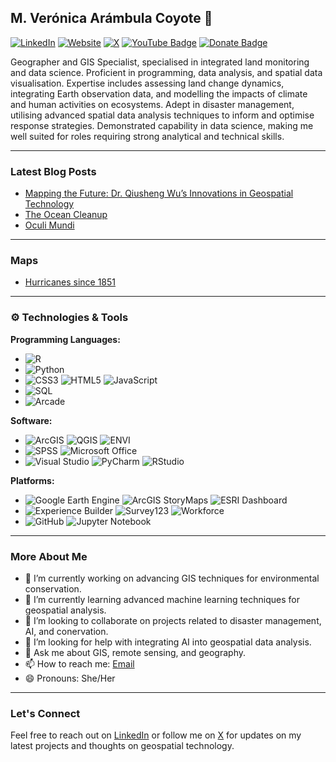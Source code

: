 ## M. Verónica Arámbula Coyote 👋

[![LinkedIn](https://img.shields.io/badge/-LinkedIn-blue?style=flat&logo=linkedin)](https://www.linkedin.com/in/verocoyote/)
[![Website](https://img.shields.io/badge/-Website-blueviolet?style=flat)](https://www.mvacoyote.com/)
[![X](https://img.shields.io/badge/-Twitter-1DA1F2?style=flat&logo=twitter)](https://x.com/verocoyote)
[![YouTube Badge](https://img.shields.io/badge/My-YouTube-red)](https://www.youtube.com/@mvacoyote)
[![Donate Badge](https://img.shields.io/badge/Donate-Buy%20me%20a%20coffee-yellowgreen.svg)](https://buymeacoffee.com/mvacoyote)

Geographer and GIS Specialist, specialised in integrated land monitoring and data science. Proficient in programming, data analysis, and spatial data visualisation. Expertise includes assessing land change dynamics, integrating Earth observation data, and modelling the impacts of climate and human activities on ecosystems. Adept in disaster management, utilising advanced spatial data analysis techniques to inform and optimise response strategies. Demonstrated capability in data science, making me well suited for roles requiring strong analytical and technical skills.

---

### Latest Blog Posts
- [Mapping the Future: Dr. Qiusheng Wu’s Innovations in Geospatial Technology](https://www.mvacoyote.com/qiusheng-wu/)
- [The Ocean Cleanup](https://www.mvacoyote.com/the-ocean-cleanup-2/)
- [Oculi Mundi](https://www.mvacoyote.com/oculi-mundi/)

---

### Maps
- [Hurricanes since 1851](https://www.linkedin.com/posts/verocoyote_i-enjoyed-working-on-this-map-thanks-activity-7185749456347090945-rT0g?utm_source=share&utm_medium=member_desktop)

---

### ⚙️ Technologies & Tools

**Programming Languages:**
- ![R](https://img.shields.io/badge/-R-276DC3?style=flat&logo=r&logoColor=white)
- ![Python](https://img.shields.io/badge/-Python-3776AB?style=flat&logo=python&logoColor=white)
- ![CSS3](https://img.shields.io/badge/-CSS3-1572B6?style=flat&logo=css3) ![HTML5](https://img.shields.io/badge/-HTML5-E34F26?style=flat&logo=html5) ![JavaScript](https://img.shields.io/badge/-JavaScript-F7DF1E?style=flat&logo=javascript)
- ![SQL](https://img.shields.io/badge/-SQL-4479A1?style=flat&logo=postgresql&logoColor=white) 
- ![Arcade](https://img.shields.io/badge/-Arcade%20(Esri)-C32630?style=flat&logo=arcgis)

**Software:**
- ![ArcGIS](https://img.shields.io/badge/-ArcGIS-007ACC?style=flat&logo=arcgis&logoColor=white) ![QGIS](https://img.shields.io/badge/-QGIS-3BAB36?style=flat&logo=qgis&logoColor=white) ![ENVI](https://img.shields.io/badge/-ENVI-FF0000?style=flat)
- ![SPSS](https://img.shields.io/badge/-SPSS-003399?style=flat) ![Microsoft Office](https://img.shields.io/badge/-Microsoft%20Office-D83B01?style=flat&logo=microsoft-office)
- ![Visual Studio](https://img.shields.io/badge/-Visual%20Studio-5C2D91?style=flat&logo=visual-studio&logoColor=white) ![PyCharm](https://img.shields.io/badge/-PyCharm-000000?style=flat&logo=pycharm&logoColor=white) ![RStudio](https://img.shields.io/badge/-RStudio-75AADB?style=flat&logo=rstudio&logoColor=white)

**Platforms:**
- ![Google Earth Engine](https://img.shields.io/badge/-Google%20Earth%20Engine-34A853?style=flat&logo=google-earth) ![ArcGIS StoryMaps](https://img.shields.io/badge/-ArcGIS%20StoryMaps-007ACC?style=flat&logo=arcgis) ![ESRI Dashboard](https://img.shields.io/badge/-ESRI%20Dashboard-007ACC?style=flat&logo=arcgis)
- ![Experience Builder](https://img.shields.io/badge/-ArcGIS%20Experience%20Builder-007ACC?style=flat&logo=arcgis) ![Survey123](https://img.shields.io/badge/-Survey123%20for%20ArcGIS-34A853?style=flat&logo=arcgis) ![Workforce](https://img.shields.io/badge/-ESRI%20Workforce-007ACC?style=flat&logo=arcgis)
- ![GitHub](https://img.shields.io/badge/-GitHub-181717?style=flat&logo=github) ![Jupyter Notebook](https://img.shields.io/badge/-Jupyter%20Notebook-F37626?style=flat&logo=jupyter&logoColor=white)

---

### More About Me

- 🔭 I’m currently working on advancing GIS techniques for environmental conservation.
- 🌱 I’m currently learning advanced machine learning techniques for geospatial analysis.
- 👯 I’m looking to collaborate on projects related to disaster management, AI, and conervation.
- 🤔 I’m looking for help with integrating AI into geospatial data analysis.
- 💬 Ask me about GIS, remote sensing, and geography.
- 📫 How to reach me: [Email](mailto:mvacoyote@gmail.com)
- 😄 Pronouns: She/Her

---

### Let's Connect

Feel free to reach out on [LinkedIn](https://www.linkedin.com/in/verocoyote/) or follow me on [X](https://x.com/verocoyote) for updates on my latest projects and thoughts on geospatial technology.

